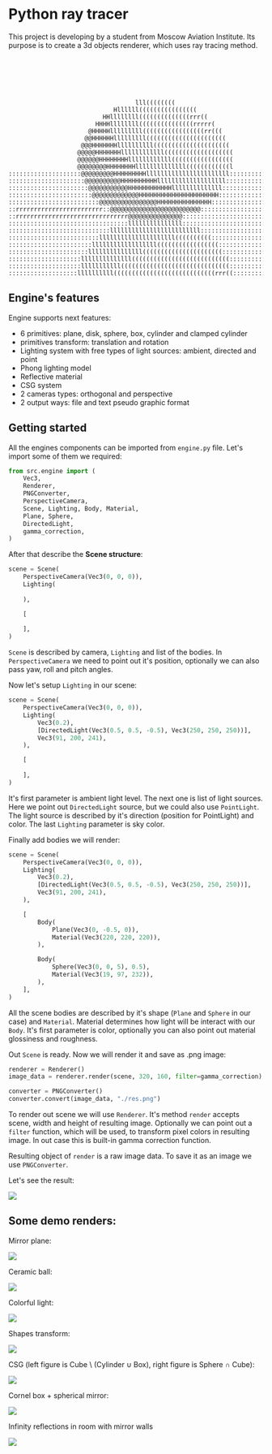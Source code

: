 # Python ray tracer
This project is developing by a student from Moscow Aviation Institute. Its purpose is to create a 3d objects renderer, which uses ray tracing method.
```






                                   lll((((((((
                             Hllllll((((((((((((((((
                          HHllllllll((((((((((((((rrr((
                        HHHHllllllll(((((((((((((((rrrrr(
                      @HHHHHlllllllll(((((((((((((((((rr(((
                     @@HHHHHHlllllllll((((((((((((((((((((((
                    @@@HHHHHHHllllllllll(((((((((((((((((((((
                   @@@@@HHHHHHHllllllllllll(((((((((((((((((((
                   @@@@@@HHHHHHHHllllllllllll(((((((((((((((((
                   @@@@@@@@HHHHHHHHllllllllllllll((((((((((((l
::::::::::::::::::::@@@@@@@@@HHHHHHHHHlllllllllllllllllllllll:::::::::::::::::::
:::::::::::::::::::::@@@@@@@@@@HHHHHHHHHHlllllllllllllllllll::::::::::::::::::::
::::::::::::::::::::::@@@@@@@@@@@HHHHHHHHHHHHllllllllllllll:::::::::::::::::::::
:::::::::::::::::::::::@@@@@@@@@@@@@HHHHHHHHHHHHHHHHHHHHHH::::::::::::::::::::::
:::::::::::::::::::::::::@@@@@@@@@@@@@@@@HHHHHHHHHHHHHHH::::::::::::::::::::::::
::rrrrrrrrrrrrrrrrrrrrrrrr::@@@@@@@@@@@@@@@@@@@@@@@@@:::::::::::::::::::::::::::
::rrrrrrrrrrrrrrrrrrrrrrrrrrrrrrr@@@@@@@@@@@@@@@::::::::::::::::::::::::::::::::
:::::::::::::::::::::::::::::::::lllllllllllllll::::::::::::::::::::::::::::::::
::::::::::::::::::::::::::::lllllllllllllllllllllllll:::::::::::::::::::::::::::
:::::::::::::::::::::::::lllllllllllllllllllll((((((((((::::::::::::::::::::::::
:::::::::::::::::::::::llllllllllllllllll(((((((((((((((((::::::::::::::::::::::
::::::::::::::::::::::lllllllllllllll((((((((((((((((((((((:::::::::::::::::::::
::::::::::::::::::::llllllllllllll(((((((((((((((((((((((((((:::::::::::::::::::
::::::::::::::::::::lllllllllll((((((((((((((((((((((((((((((:::::::::::::::::::
:::::::::::::::::::llllllllll((((((((((((((((((((((((((((rrr((::::::::::::::::::
```

## Engine's features
Engine supports next features:
- 6 primitives: plane, disk, sphere, box, cylinder and clamped cylinder
- primitives transform: translation and rotation
- Lighting system with free types of light sources: ambient, directed and point
- Phong lighting model
- Reflective material
- CSG system
- 2 cameras types: orthogonal and perspective
- 2 output ways: file and text pseudo graphic format

## Getting started
All the engines components can be imported from `engine.py` file. Let's import some of them we required:

```Python
from src.engine import (
	Vec3,
	Renderer,
    PNGConverter,
    PerspectiveCamera,
    Scene, Lighting, Body, Material,
    Plane, Sphere,
    DirectedLight,
    gamma_correction,
)
```

After that describe the **Scene structure**:
```Python
scene = Scene(
    PerspectiveCamera(Vec3(0, 0, 0)),
    Lighting(
        
    ),

    [
        
    ],
)
```

`Scene` is described by camera, `Lighting` and list of the bodies. In `PerspectiveCamera` we need to point out it's position, optionally we can also pass yaw, roll and pitch angles.

Now let's setup `Lighting` in our scene:
```Python
scene = Scene(
    PerspectiveCamera(Vec3(0, 0, 0)),
    Lighting(
        Vec3(0.2),
        [DirectedLight(Vec3(0.5, 0.5, -0.5), Vec3(250, 250, 250))],
        Vec3(91, 200, 241),
    ),

    [
        
    ],
)
```

It's first parameter is ambient light level. The next one is list of light sources. Here we point out `DirectedLight` source, but we could also use `PointLight`. The light source is described by it's direction (position for PointLight) and color. The last `Lighting` parameter is sky color.

Finally add bodies we will render:
```Python
scene = Scene(
    PerspectiveCamera(Vec3(0, 0, 0)),
    Lighting(
        Vec3(0.2),
        [DirectedLight(Vec3(0.5, 0.5, -0.5), Vec3(250, 250, 250))],
        Vec3(91, 200, 241),
    ),

    [
        Body(
            Plane(Vec3(0, -0.5, 0)),
            Material(Vec3(220, 220, 220)),
        ),

        Body(
            Sphere(Vec3(0, 0, 5), 0.5),
            Material(Vec3(19, 97, 232)),
        ), 
    ],
)
```

All the scene bodies are described  by it's shape (`Plane` and `Sphere` in our case) and `Material`. Material determines how light will be interact with our `Body`. It's first parameter is color, optionally you can also point out material glossiness and roughness. 

Out `Scene` is ready. Now we will render it and save as .png image:
```Python
renderer = Renderer()
image_data = renderer.render(scene, 320, 160, filter=gamma_correction)

converter = PNGConverter()
converter.convert(image_data, "./res.png")
```

To render out scene we will use `Renderer`. It's method `render` accepts scene, width and height of resulting image. Optionally we can point out a `filter` function, which will be used, to transform pixel colors in resulting image. In out case this is built-in gamma correction function. 

Resulting object of `render` is a raw image data. To save it as an image we use `PNGConverter`.

Let's see the result:

![](figures/getting_started_render.jpg)

## Some demo renders:

Mirror plane:

![](figures/mirror_1.jpg)

Ceramic ball:

![](figures/temple.jpg)

Colorful light:

![](figures/colorful_light.jpg)

Shapes transform:

![](figures/transform.jpg)

CSG (left figure is Cube \ (Cylinder ∪ Box), right figure is Sphere ∩ Cube):

![](figures/csg.jpg)

Cornel box + spherical mirror:

![](figures/cornel_box.jpg)

Infinity reflections in room with mirror walls

![](figures/infinity_reflection.jpg)